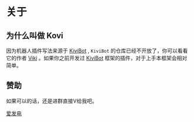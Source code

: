 <script setup>
import { VPTeamMembers, VPTeamPageSection } from 'vitepress/theme'

const authors = [
    {
        avatar: "https://proxy.viki.moe/u/92619280?v=4&proxy-host=avatars.githubusercontent.com",
        name: "三瓶可乐不过岗",
        title: "Hi 👋",
        links: [{ icon: "github", link: "https://github.com/thricecola" }],
    },
];

const contributors = [
    {
        avatar: "https://proxy.viki.moe/u/53367348?v=4&proxy-host=avatars.githubusercontent.com",
        name: "Viki",
        links: [{ icon: "github", link: "https://github.com/vikiboss" }],
    },
    {
        avatar: "https://proxy.viki.moe/u/30586004?v=4&proxy-host=avatars.githubusercontent.com",
        name: "super1207",
        links: [{ icon: "github", link: "https://github.com/super1207" }],
    },
    {
        avatar: "https://proxy.viki.moe/u/105690584?v=4&proxy-host=avatars.githubusercontent.com",
        name: "TomZz",
        links: [{ icon: "github", link: "https://github.com/rust-kotlin" }],
    },
    {
        avatar: "https://proxy.viki.moe/u/133293581?v=4&proxy-host=avatars.githubusercontent.com",
        name: "Meow0x7E",
        links: [{ icon: "github", link: "https://github.com/Meow0x7E" }],
    },
    {
        avatar: "https://proxy.viki.moe/u/3616727?v=4&proxy-host=avatars.githubusercontent.com",
        name: "Yuze Fu",
        links: [{ icon: "github", link: "https://github.com/xfoxfu" }],
    },
    {
        avatar: "https://proxy.viki.moe/u/59910046?v=4&proxy-host=avatars.githubusercontent.com",
        name: "InuDial",
        links: [{ icon: "github", link: "https://github.com/InuDial" }],
    },
];

const thinks = [
    {
        avatar: "https://avatar.viki.moe?qq=3594168593",
        name: "溪午",
    },
    {
        avatar: "https://pic1.afdiancdn.com/user/527ee77a1ee111eeb3b65254001e7c00/avatar/0bc74d21e790d8d5c579c1e679bd8357_w256_h256_s14.jpeg?imageView2/1/w/120/h/120",
        name: "Nawyjx",
    },
    {
        avatar: "https://avatar.viki.moe?qq=1942422015",
        name: "F.L.Less",
    },
];
</script>

# 关于

## 为什么叫做 Kovi

因为机器人插件写法来源于 [KiviBot](https://b.viki.moe/) , `KiviBot` 的仓库已经不开放了，你可以看看它的作者 [Viki](https://github.com/vikiboss) 。如果你之前开发过 [KiviBot](#) 框架的插件，对于上手本框架会相对简单。

## 赞助

如果可以的话，还是进群直接V给我吧。

[爱发电](https://afdian.com/a/thricecola)


<VPTeamPage>
  <VPTeamPageSection>
    <template #title>⬇️写的代码最多</template>
    <template #members>
        <VPTeamMembers size="small" :members="authors" />
    </template>
  </VPTeamPageSection>

  <VPTeamPageSection>
    <template #title>贡献者</template>
    <template #members>
        <VPTeamMembers size="small" :members="contributors" />
    </template>
  </VPTeamPageSection>

  <!-- <VPTeamPageSection>
    <template #title>赞助💕</template>
    <template #lead>还有一些匿名的小伙伴快来认领</template>
    <template #members>
        <VPTeamMembers size="small" :members="thinks" />
    </template>
  </VPTeamPageSection> -->
</VPTeamPage>
